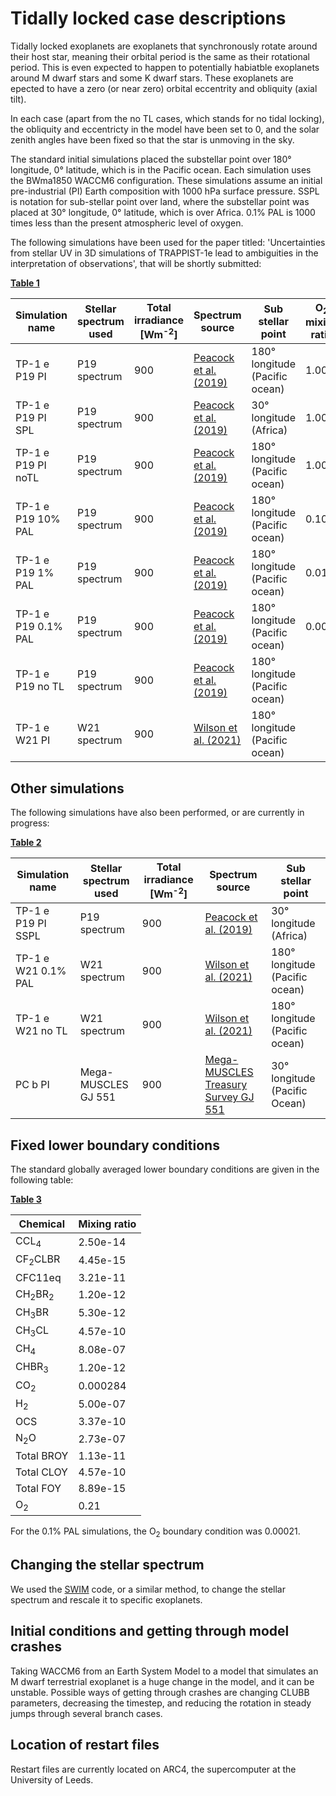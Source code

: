 # Tidally locked case descriptions

Tidally locked exoplanets are exoplanets that synchronously rotate around their host star, meaning their orbital period is the same as their rotational period. This is even expected to happen to potentially habiatble exoplanets around M dwarf stars and some K dwarf stars. These exoplanets are epected to have a zero (or near zero) orbital eccentrity and obliquity (axial tilt).

In each case (apart from the no TL cases, which stands for no tidal locking), the obliquity and eccentricty in the model have been set to 0, and the solar zenith angles have been fixed so that the star is unmoving in the sky. 

The standard initial simulations placed the substellar point over 180&deg;  longitude,  0&deg;  latitude, which is in the Pacific ocean. Each simulation uses the BWma1850 WACCM6 configuration. These simulations assume an initial pre-industrial (PI) Earth composition with 1000 hPa surface pressure. SSPL is notation for sub-stellar point over land, where the substellar point was placed at 30&deg;  longitude,  0&deg;  latitude, which is over Africa. 0.1% PAL is 1000 times less than the present atmospheric level of oxygen. 

The following simulations have been used for the paper titled: 'Uncertainties from stellar UV in 3D simulations of TRAPPIST-1e lead to ambiguities in the interpretation of observations', that will be shortly submitted:

<ins>**Table 1**</ins>

| Simulation name | Stellar spectrum used   | Total irradiance [Wm<sup>-2</sup>] | Spectrum source | Sub stellar point                    | O<sub>2</sub> mixing ratio |
| --------------- | ----------------------- | ---------------------------------- | --------------- | ------------------------------------ | ---------|
| TP-1 e P19 PI       | P19 spectrum | 900  | [Peacock et al. (2019)](https://archive.stsci.edu/hlsp/hazmat) | 180&deg;  longitude (Pacific ocean) | 1.000 |
| TP-1 e P19 PI SPL       | P19 spectrum | 900  | [Peacock et al. (2019)](https://archive.stsci.edu/hlsp/hazmat) | 30&deg;  longitude (Africa) |  1.000 |
| TP-1 e P19 PI noTL       | P19 spectrum | 900  | [Peacock et al. (2019)](https://archive.stsci.edu/hlsp/hazmat) | 180&deg;  longitude (Pacific ocean) | 1.000 |
| TP-1 e P19 10% PAL     | P19 spectrum | 900  | [Peacock et al. (2019)](https://archive.stsci.edu/hlsp/hazmat) | 180&deg;  longitude (Pacific ocean) | 0.100 |
| TP-1 e P19 1% PAL    | P19 spectrum | 900  | [Peacock et al. (2019)](https://archive.stsci.edu/hlsp/hazmat) | 180&deg;  longitude (Pacific ocean) | 0.010 |
| TP-1 e P19 0.1% PAL       | P19 spectrum | 900  | [Peacock et al. (2019)](https://archive.stsci.edu/hlsp/hazmat) | 180&deg;  longitude (Pacific ocean) | 0.001 |
| TP-1 e P19 no TL    | P19 spectrum | 900  | [Peacock et al. (2019)](https://archive.stsci.edu/hlsp/hazmat) | 180&deg;  longitude (Pacific ocean) |
| TP-1 e W21 PI       | W21 spectrum | 900  | [Wilson et al. (2021)](https://zenodo.org/record/4556130#.Y_82yezP39E) | 180&deg;  longitude (Pacific ocean) |

## Other simulations 

The following simulations have also been performed, or are currently in progress:

<ins>**Table 2**</ins>

| Simulation name | Stellar spectrum used   | Total irradiance [Wm<sup>-2</sup>] | Spectrum source | Sub stellar point                    |
| --------------- | ----------------------- | ---------------------------------- | --------------- | ------------------------------------ |
| TP-1 e P19 PI SSPL | P19 spectrum | 900  | [Peacock et al. (2019)](https://archive.stsci.edu/hlsp/hazmat) | 30&deg;  longitude (Africa) |
| TP-1 e W21 0.1% PAL | W21 spectrum | 900   | [Wilson et al. (2021)](https://zenodo.org/record/4556130#.Y_82yezP39E) | 180&deg;  longitude (Pacific ocean) |
| TP-1 e W21 no TL | W21 spectrum  | 900   | [Wilson et al. (2021)](https://zenodo.org/record/4556130#.Y_82yezP39E) | 180&deg;  longitude (Pacific ocean) |
| PC b PI             | Mega-MUSCLES GJ 551 | 900   | [Mega-MUSCLES Treasury Survey GJ 551](https://archive.stsci.edu/prepds/muscles/)  | 30&deg; longitude (Pacific Ocean) |

## Fixed lower boundary conditions

The standard globally averaged lower boundary conditions are given in the following table:

<ins>**Table 3**</ins>

| Chemical | Mixing ratio |
| -------- | ------------ |
| CCL<sub>4</sub> | 2.50e-14 |
| CF<sub>2</sub>CLBR | 4.45e-15 |
| CFC11eq | 3.21e-11 |
| CH<sub>2</sub>BR<sub>2</sub> | 1.20e-12 |
| CH<sub>3</sub>BR | 5.30e-12 |
| CH<sub>3</sub>CL | 4.57e-10 |
| CH<sub>4</sub> | 8.08e-07 |
| CHBR<sub>3</sub> | 1.20e-12 |
| CO<sub>2</sub> | 0.000284 |
| H<sub>2</sub> | 5.00e-07 |
| OCS | 3.37e-10 |
| N<sub>2</sub>O | 2.73e-07 |
| Total BROY | 1.13e-11 |
| Total CLOY | 4.57e-10 |
| Total FOY | 8.89e-15 |
| O<sub>2</sub> | 0.21 |

For the 0.1% PAL simulations, the O<sub>2</sub> boundary condition was 0.00021.

## Changing the stellar spectrum

We used the [SWIM](https://github.com/jack-eddy-symposium/exoplanetary-impact/tree/main/SWIM) code, or a similar method, to change the stellar spectrum and rescale it to specific exoplanets.

## Initial conditions and getting through model crashes

Taking WACCM6 from an Earth System Model to a model that simulates an M dwarf terrestrial exoplanet is a huge change in the model, and it can be unstable. Possible ways of getting through crashes are changing CLUBB parameters, decreasing the timestep, and reducing the rotation in steady jumps through several branch cases.

## Location of restart files

Restart files are currently located on ARC4, the supercomputer at the University of Leeds.
